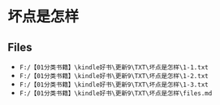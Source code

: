 # 坏点是怎样

## Files

- `F:/【01分类书籍】\kindle好书\更新9\TXT\坏点是怎样\1-1.txt`
- `F:/【01分类书籍】\kindle好书\更新9\TXT\坏点是怎样\1-2.txt`
- `F:/【01分类书籍】\kindle好书\更新9\TXT\坏点是怎样\1-3.txt`
- `F:/【01分类书籍】\kindle好书\更新9\TXT\坏点是怎样\files.md`
